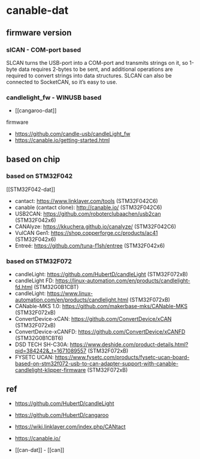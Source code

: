 
# canable-dat

## firmware version 


### slCAN - COM-port based 

SLCAN turns the USB-port into a COM-port and transmits strings on it, so 1-byte data requires 2-bytes to be sent, and additional operations are required to convert strings into data structures. SLCAN can also be connected to SocketCAN, so it’s easy to use.


### candlelight_fw - WINUSB based 

- [[cangaroo-dat]]

firmware
- https://github.com/candle-usb/candleLight_fw
- https://canable.io/getting-started.html


## based on chip 

### based on STM32F042

[[STM32F042-dat]]


- cantact: https://www.linklayer.com/tools (STM32F042C6)
- canable (cantact clone): http://canable.io/ (STM32F042C6)
- USB2CAN: https://github.com/roboterclubaachen/usb2can (STM32F042x6)
- CANAlyze: https://kkuchera.github.io/canalyze/ (STM32F042C6)
- VulCAN Gen1: https://shop.copperforge.cc/products/ac41 (STM32F042x6)
- Entreé: https://github.com/tuna-f1sh/entree (STM32F042x6)

### based on STM32F072 


- candleLight: https://github.com/HubertD/candleLight (STM32F072xB)
- candleLight FD: https://linux-automation.com/en/products/candlelight-fd.html (STM32G0B1CBT)
- candleLight: https://www.linux-automation.com/en/products/candlelight.html (STM32F072xB)
- CANable-MKS 1.0: https://github.com/makerbase-mks/CANable-MKS (STM32F072xB)
- ConvertDevice-xCAN: https://github.com/ConvertDevice/xCAN (STM32F072xB)
- ConvertDevice-xCANFD: https://github.com/ConvertDevice/xCANFD (STM32G0B1CBT6)
- DSD TECH SH-C30A: https://www.deshide.com/product-details.html?pid=384242&_t=1671089557 (STM32F072xB)
- FYSETC UCAN: https://www.fysetc.com/products/fysetc-ucan-board-based-on-stm32f072-usb-to-can-adapter-support-with-canable-candlelight-klipper-firmware (STM32F072xB)



## ref 


- https://github.com/HubertD/candleLight
- https://github.com/HubertD/cangaroo
- https://wiki.linklayer.com/index.php/CANtact
- https://canable.io/

- [[can-dat]] - [[can]]






